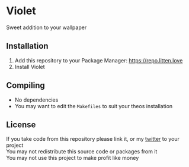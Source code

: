 # Violet
Sweet addition to your wallpaper

## Installation
1. Add this repository to your Package Manager: https://repo.litten.love
2. Install Violet

## Compiling
  - No dependencies
  - You may want to edit the `Makefiles` to suit your theos installation

## License
If you take code from this repository please link it, or my [twitter](https://twitter.com/schneelittchen) to your project  
You may not redistribute this source code or packages from it  
You may not use this project to make profit like money
